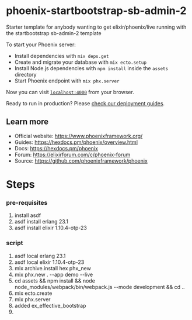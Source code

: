 # phoenix-startbootstrap-sb-admin-2
Starter template for anybody wanting to get elixir/phoenix/live running with the startbootstrap sb-admin-2 template


To start your Phoenix server:

  * Install dependencies with `mix deps.get`
  * Create and migrate your database with `mix ecto.setup`
  * Install Node.js dependencies with `npm install` inside the `assets` directory
  * Start Phoenix endpoint with `mix phx.server`

Now you can visit [`localhost:4000`](http://localhost:4000) from your browser.

Ready to run in production? Please [check our deployment guides](https://hexdocs.pm/phoenix/deployment.html).

## Learn more

  * Official website: https://www.phoenixframework.org/
  * Guides: https://hexdocs.pm/phoenix/overview.html
  * Docs: https://hexdocs.pm/phoenix
  * Forum: https://elixirforum.com/c/phoenix-forum
  * Source: https://github.com/phoenixframework/phoenix


# Steps
### pre-requisites
1. install asdf
1. asdf install erlang 23.1
1. asdf install elixir 1.10.4-otp-23

### script
1. asdf local erlang 23.1
1. asdf local elixir 1.10.4-otp-23
1. mix archive.install hex phx_new
1. mix phx.new .  --app demo --live
1. cd assets && npm install && node node_modules/webpack/bin/webpack.js --mode development && cd ..
1. mix ecto.create
1. mix phx.server
1. added ex_effective_bootstrap 
1.
